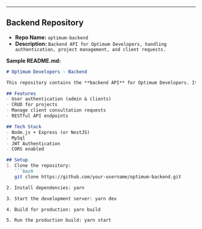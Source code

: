 
---

## **Backend Repository**

- **Repo Name:** `optimum-backend`  
- **Description:** `Backend API for Optimum Developers, handling authentication, project management, and client requests.`  

**Sample README.md:**

```markdown
# Optimum Developers - Backend

This repository contains the **backend API** for Optimum Developers. It provides endpoints for the frontend and admin panel to manage projects, client inquiries, and authentication.

## Features
- User authentication (admin & clients)
- CRUD for projects
- Manage client consultation requests
- RESTful API endpoints

## Tech Stack
- Node.js + Express (or NestJS)
- MySql
- JWT Authentication
- CORS enabled

## Setup
1. Clone the repository:
   ```bash
   git clone https://github.com/your-username/optimum-backend.git

2. Install dependencies: yarn

3. Start the development server: yarn dev

4. Build for production: yarn build

5. Run the production build: yarn start